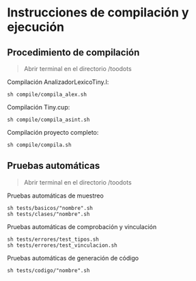 # Instrucciones de compilación y ejecución
## Procedimiento de compilación
> Abrir terminal en el directorio /toodots

Compilación AnalizadorLexicoTiny.l:
```shell
sh compile/compila_alex.sh
```

Compilación Tiny.cup:
```shell
sh compile/compila_asint.sh
```

Compilación proyecto completo:
```shell
sh compile/compila.sh
```

## Pruebas automáticas
> Abrir terminal en el directorio /toodots

Pruebas automáticas de muestreo
```shell
sh tests/basicos/"nombre".sh
sh tests/clases/"nombre".sh
```

Pruebas automáticas de comprobación y vinculación
```shell
sh tests/errores/test_tipos.sh
sh tests/errores/test_vinculacion.sh
```

Pruebas automáticas de generación de código
```shell
sh tests/codigo/"nombre".sh
```
